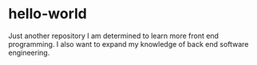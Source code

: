 # hello-world
Just another repository
I am determined to learn more front end programming. I also want to expand my knowledge of back end software engineering. 
